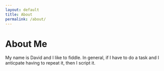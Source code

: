 ```yaml
---
layout: default
title: About
permalink: /about/
---
```


# About Me
My name is David and I like to fiddle. In general, if I have to do a task and I anticpate having to repeat it, then I script it.
